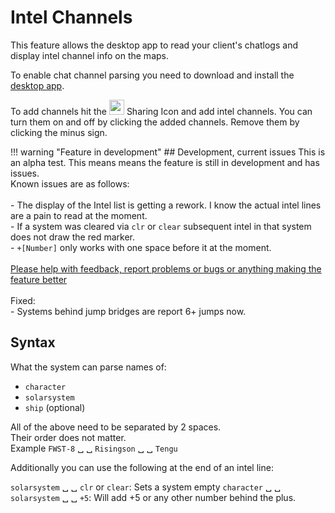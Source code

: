 # Intel Channels
This feature allows the desktop app to read your client's chatlogs and display intel channel info on the maps. 

To enable chat channel parsing you need to download and install the [desktop app](https://www.dropbox.com/s/feo1z1055a7jmpd/Eveeye_v001.exe?dl=0).

To add channels hit the <img src="https://raw.githubusercontent.com/Risingson/eedocs/master/docs/images/Share-100_off.png" width="24" height="24" > Sharing Icon and add intel channels. You can turn them on and off by clicking the added channels. Remove them by clicking the minus sign.

!!! warning "Feature in development"
    ## Development, current issues
    This is an alpha test. This means means the feature is still in development and has issues.<br>Known issues are as follows:<br><br>
     - The display of the Intel list is getting a rework. I know the actual intel lines are a pain to read at the moment.<br>
     - If a system was cleared via `clr` or `clear` subsequent intel in that system does not draw the red marker.<br>
     - `+[Number]` only works with one space before it at the moment.<br>
    <br> 
    [Please help with feedback, report problems or bugs or anything making the feature better](https://feedback.userreport.com/7ab42bbb-8bf8-4955-9573-c0b1213b1ba7/#submit/bug)<br><br> 
    Fixed:<br>
    - Systems behind jump bridges are report 6+ jumps now.<br>

## Syntax
What the system can parse names of:

 - `character`
 - `solarsystem`
 - `ship` (optional)

All of the above need to be separated by 2 spaces.<br>Their order does not matter.<br> Example `FWST-8` &#9251; &#9251; `Risingson` &#9251; &#9251; `Tengu`

Additionally you can use the following at the end of an intel line:

`solarsystem` &#9251; &#9251; `clr` or `clear`: Sets a system empty
`character` &#9251; &#9251; `solarsystem` &#9251; &#9251; `+5`: Will add +5 or any other number behind the plus.
<!--stackedit_data:
eyJoaXN0b3J5IjpbMjAyODI5NTkxLC0xMzE4MzQ4ODcwLDEwOT
YxMTcxMzMsLTE1MjI2ODM2ODEsMTg2MjYwMzA3MCwtMjA2NTE2
MzA4LDE5OTAyNjc0MzksLTE0MDM0ODkxMDEsLTIxNDE4ODc4Mj
gsMTk4NTAyNzUxMSwxMDE2NDUzMjgzLDExMzkwMTk2MDYsLTE0
MTUwMDI3ODcsODkxNjUyMTQ5XX0=
-->